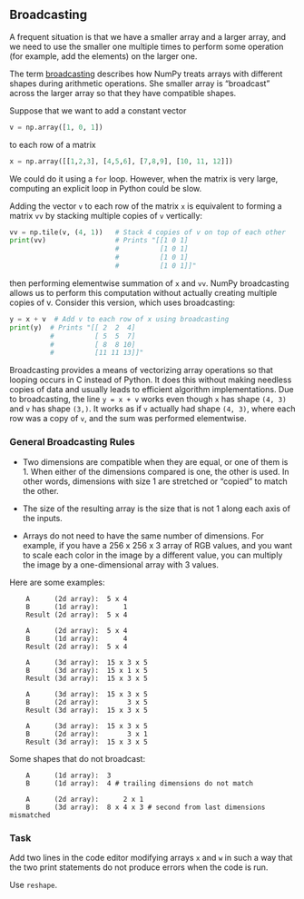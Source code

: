 ## Broadcasting


A frequent situation is that we have 
a smaller array and a larger array, and we need to use the smaller one multiple 
times to perform some operation (for example, add the elements) on the larger one.

The term [broadcasting](https://numpy.org/doc/stable/user/basics.broadcasting.html) describes how NumPy treats arrays with different shapes 
during arithmetic operations. She smaller array 
is “broadcast” across the larger array so that they have compatible shapes.

Suppose that we want to add a constant vector 
```python
v = np.array([1, 0, 1])
```
 
to each row of a matrix 
```python
x = np.array([[1,2,3], [4,5,6], [7,8,9], [10, 11, 12]])
```
We could do it using a `for` loop. However, when the matrix is very large, computing 
an explicit loop in Python could be slow. 

Adding the vector `v` to each row of the matrix `x`
is equivalent to forming a matrix `vv` by stacking multiple copies of `v` vertically:

```python
vv = np.tile(v, (4, 1))   # Stack 4 copies of v on top of each other
print(vv)                 # Prints "[[1 0 1]
                          #          [1 0 1]
                          #          [1 0 1]
                          #          [1 0 1]]"
```

then performing elementwise summation of `x` and `vv`.
NumPy broadcasting allows us to perform this computation without actually 
creating multiple copies of v. Consider this version, which uses broadcasting:

```python
y = x + v  # Add v to each row of x using broadcasting
print(y)  # Prints "[[ 2  2  4]
          #          [ 5  5  7]
          #          [ 8  8 10]
          #          [11 11 13]]"
```

Broadcasting provides a means of vectorizing array operations so that looping 
occurs in C instead of Python. It does this without making needless copies of data 
and usually leads to efficient algorithm implementations.
Due to broadcasting, the line `y = x + v` works even though `x` has shape `(4, 3)` and `v` has shape `(3,)`. 
It works as if `v` actually had shape `(4, 3)`, where each row 
was a copy of `v`, and the sum was performed elementwise.

### General Broadcasting Rules

- Two dimensions are compatible when they are equal, or one of them is 1.
  When either of the dimensions compared is one, the other is used. In other 
  words, dimensions with size 1 are stretched or “copied” to match the other.
  
- The size of the resulting array is the size that is not 1 along each axis of the inputs.
  
- Arrays do not need to have the same number of dimensions. For example, 
  if you have a 256 x 256 x 3 array of RGB values, and you want to scale each 
  color in the image by a different value, you can multiply the image by a 
  one-dimensional array with 3 values.
  
Here are some examples:

```text
    A      (2d array):  5 x 4
    B      (1d array):      1
    Result (2d array):  5 x 4
    
    A      (2d array):  5 x 4
    B      (1d array):      4
    Result (2d array):  5 x 4
    
    A      (3d array):  15 x 3 x 5
    B      (3d array):  15 x 1 x 5
    Result (3d array):  15 x 3 x 5
    
    A      (3d array):  15 x 3 x 5
    B      (2d array):       3 x 5
    Result (3d array):  15 x 3 x 5
    
    A      (3d array):  15 x 3 x 5
    B      (2d array):       3 x 1
    Result (3d array):  15 x 3 x 5
```
  Some shapes that do not broadcast:
```text
    A      (1d array):  3
    B      (1d array):  4 # trailing dimensions do not match
    
    A      (2d array):      2 x 1
    B      (3d array):  8 x 4 x 3 # second from last dimensions mismatched
```

### Task
Add two lines in the code editor modifying arrays `x` and `w` in such a way that the 
two print statements do not produce errors when the code is run.

<div class="hint">Use <code>reshape</code>.</div>